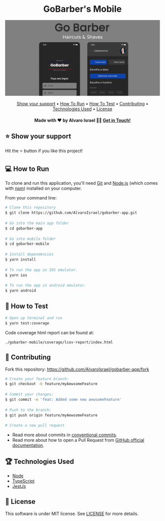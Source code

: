 <h1 align='center'>GoBarber's Mobile</h1>

![Go Barber Mobile](/gobarber-mobile/src/assets/header.png)

<div align='center'>
  <a href='#-show-your-support'>Show your support</a> •
  <a href='#-how-to-run'>How To Run</a> •
  <a href='#-how-to-test'>How To Test</a> •
  <a href='#-contributing'>Contributing</a> •
  <a href='#-technologies-used'>Technologies Used</a> •
  <a href='#-license'>License</a>
</div>

<h4 align='center'>Made with ❤️ by Alvaro Israel 👏🏻 <a href='https://www.linkedin.com/in/alvaroisraeldesenvolvedor/'>
Get in Touch!</a></h4>

## ⭐️ Show your support

Hit the ⭐️ button if you like this project!

## 💻 How to Run

To clone and run this application, you'll need [Git](https://git-scm.com)
and [Node.js](https://nodejs.org/en/download/) (which comes with [npm](http://npmjs.com)) installed on your computer.

From your command line:

```bash
# Clone this repository
$ git clone https://github.com/AlvaroIsrael/gobarber-app.git

# Go into the main app folder
$ cd gobarber-app

# Go into mobile folder
$ cd gobarber-mobile

# Install dependencies
$ yarn install

# To run the app in IOS emulator.
$ yarn ios

# To run the app in android emulator.
$ yarn android
```

## 🎯 How to Test

```bash
# Open up terminal and run
$ yarn test:coverage
```

Code coverage html report can be found at:

```
./gobarber-mobile/coverage/lcov-report/index.html
```

## 🤝 Contributing

Fork this repository: https://github.com/AlvaroIsrael/gobarber-app/fork

```bash
# Create your feature branch:
$ git checkout -b feature/myAewsomeFeature

# Commit your changes:
$ git commit -m 'feat: Added some new aewsomeFeature'

# Push to the branch:
$ git push origin feature/myAewsomeFeature

# Create a new pull request
```

- Read more about commits in [conventional commits](https://www.conventionalcommits.org/en/v1.0.0/).
- Read more about how to open a Pull Request from
  [GitHub official documentation](
  https://docs.github.com/en/github/collaborating-with-pull-requests/proposing-changes-to-your-work-with-pull-requests/creating-a-pull-request
  ).

## 🏆 Technologies Used

- [Node](https://nodejs.org/en/)
- [TypeScript](https://www.typescriptlang.org/)
- [JestJs](https://jestjs.io/)

## 🧾 License

This software is under MIT license. See [LICENSE](LICENSE.md) for more details.
